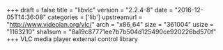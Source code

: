 +++
draft = false
title = "libvlc"
version = "2.2.4-8"
date = "2016-12-05T14:36:08"
categories = ['lib']
upstreamurl = "http://www.videolan.org/vlc/"
arch = "x86_64"
size = "361004"
usize = "1163210"
sha1sum = "8a19c87771ee7b7b504d125490ce920226bd570f"
+++
VLC media player external control library